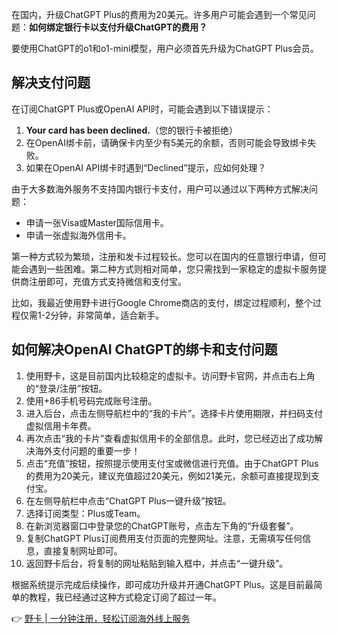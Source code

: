 在国内，升级ChatGPT Plus的费用为20美元。许多用户可能会遇到一个常见问题：**如何绑定银行卡以支付升级ChatGPT的费用？**

要使用ChatGPT的o1和o1-mini模型，用户必须首先升级为ChatGPT Plus会员。

## 解决支付问题

在订阅ChatGPT Plus或OpenAI API时，可能会遇到以下错误提示：

1. **Your card has been declined.**（您的银行卡被拒绝）
2. 在OpenAI绑卡前，请确保卡内至少有5美元的余额，否则可能会导致绑卡失败。
3. 如果在OpenAI API绑卡时遇到“Declined”提示，应如何处理？

由于大多数海外服务不支持国内银行卡支付，用户可以通过以下两种方式解决问题：

- 申请一张Visa或Master国际信用卡。
- 申请一张虚拟海外信用卡。

第一种方式较为繁琐，注册和发卡过程较长。您可以在国内的任意银行申请，但可能会遇到一些困难。第二种方式则相对简单，您只需找到一家稳定的虚拟卡服务提供商注册即可，充值方式支持微信和支付宝。

比如，我最近使用野卡进行Google Chrome商店的支付，绑定过程顺利，整个过程仅需1-2分钟，非常简单，适合新手。

## 如何解决OpenAI ChatGPT的绑卡和支付问题

1. 使用野卡，这是目前国内比较稳定的虚拟卡。访问野卡官网，并点击右上角的“登录/注册”按钮。
2. 使用+86手机号码完成账号注册。
3. 进入后台，点击左侧导航栏中的“我的卡片”。选择卡片使用期限，并扫码支付虚拟信用卡年费。
4. 再次点击“我的卡片”查看虚拟信用卡的全部信息。此时，您已经迈出了成功解决海外支付问题的重要一步！
5. 点击“充值”按钮，按照提示使用支付宝或微信进行充值。由于ChatGPT Plus的费用为20美元，建议充值超过20美元，例如21美元，余额可直接提现到支付宝。
6. 在左侧导航栏中点击“ChatGPT Plus一键升级”按钮。
7. 选择订阅类型：Plus或Team。
8. 在新浏览器窗口中登录您的ChatGPT账号，点击左下角的“升级套餐”。
9. 复制ChatGPT Plus订阅费用支付页面的完整网址。注意，无需填写任何信息，直接复制网址即可。
10. 返回野卡后台，将复制的网址粘贴到输入框中，并点击“一键升级”。

根据系统提示完成后续操作，即可成功升级并开通ChatGPT Plus。这是目前最简单的教程，我已经通过这种方式稳定订阅了超过一年。

👉 [野卡 | 一分钟注册，轻松订阅海外线上服务](https://bit.ly/bewildcard)